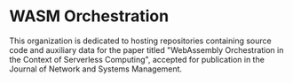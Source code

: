 # WASM Orchestration

This organization is dedicated to hosting repositories containing source code and auxiliary data for the paper titled "WebAssembly Orchestration in the Context of Serverless Computing", accepted for publication in the Journal of Network and Systems Management. 